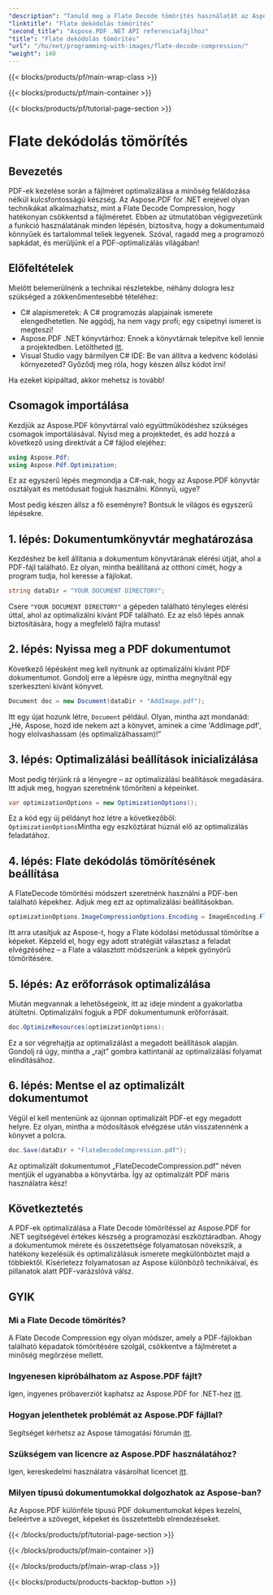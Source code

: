 ```yaml
---
"description": "Tanuld meg a Flate Decode tömörítés használatát az Aspose.PDF for .NET fájlban. Optimalizáld hatékonyan a PDF fájlméretet ezzel a lépésről lépésre szóló útmutatóval."
"linktitle": "Flate dekódolás tömörítés"
"second_title": "Aspose.PDF .NET API referenciafájlhoz"
"title": "Flate dekódolás tömörítés"
"url": "/hu/net/programming-with-images/flate-decode-compression/"
"weight": 140
---
```


{{< blocks/products/pf/main-wrap-class >}}

{{< blocks/products/pf/main-container >}}

{{< blocks/products/pf/tutorial-page-section >}}

# Flate dekódolás tömörítés

## Bevezetés

PDF-ek kezelése során a fájlméret optimalizálása a minőség feláldozása nélkül kulcsfontosságú készség. Az Aspose.PDF for .NET erejével olyan technikákat alkalmazhatsz, mint a Flate Decode Compression, hogy hatékonyan csökkentsd a fájlméretet. Ebben az útmutatóban végigvezetünk a funkció használatának minden lépésén, biztosítva, hogy a dokumentumaid könnyűek és tartalommal teliek legyenek. Szóval, ragadd meg a programozó sapkádat, és merüljünk el a PDF-optimalizálás világában!

## Előfeltételek

Mielőtt belemerülnénk a technikai részletekbe, néhány dologra lesz szükséged a zökkenőmentesebbé tételéhez:

- C# alapismeretek: A C# programozás alapjainak ismerete elengedhetetlen. Ne aggódj, ha nem vagy profi; egy csipetnyi ismeret is megteszi!
- Aspose.PDF .NET könyvtárhoz: Ennek a könyvtárnak telepítve kell lennie a projektedben. Letöltheted [itt](https://releases.aspose.com/pdf/net/).
- Visual Studio vagy bármilyen C# IDE: Be van állítva a kedvenc kódolási környezeted? Győződj meg róla, hogy készen állsz kódot írni!

Ha ezeket kipipáltad, akkor mehetsz is tovább!

## Csomagok importálása

Kezdjük az Aspose.PDF könyvtárral való együttműködéshez szükséges csomagok importálásával. Nyisd meg a projektedet, és add hozzá a következő using direktívát a C# fájlod elejéhez:

```csharp
using Aspose.Pdf;
using Aspose.Pdf.Optimization;
```

Ez az egyszerű lépés megmondja a C#-nak, hogy az Aspose.PDF könyvtár osztályait és metódusait fogjuk használni. Könnyű, ugye?

Most pedig készen állsz a fő eseményre? Bontsuk le világos és egyszerű lépésekre.

## 1. lépés: Dokumentumkönyvtár meghatározása

Kezdéshez be kell állítania a dokumentum könyvtárának elérési útját, ahol a PDF-fájl található. Ez olyan, mintha beállítaná az otthoni címét, hogy a program tudja, hol keresse a fájlokat.

```csharp
string dataDir = "YOUR DOCUMENT DIRECTORY";
```
Csere `"YOUR DOCUMENT DIRECTORY"` a gépeden található tényleges elérési úttal, ahol az optimalizálni kívánt PDF található. Ez az első lépés annak biztosítására, hogy a megfelelő fájlra mutass!

## 2. lépés: Nyissa meg a PDF dokumentumot

Következő lépésként meg kell nyitnunk az optimalizálni kívánt PDF dokumentumot. Gondolj erre a lépésre úgy, mintha megnyitnál egy szerkeszteni kívánt könyvet.

```csharp
Document doc = new Document(dataDir + "AddImage.pdf");
```
Itt egy újat hozunk létre, `Document` például. Olyan, mintha azt mondanád: „Hé, Aspose, hozd ide nekem azt a könyvet, aminek a címe 'AddImage.pdf', hogy elolvashassam (és optimalizálhassam)!”

## 3. lépés: Optimalizálási beállítások inicializálása

Most pedig térjünk rá a lényegre – az optimalizálási beállítások megadására. Itt adjuk meg, hogyan szeretnénk tömöríteni a képeinket.

```csharp
var optimizationOptions = new OptimizationOptions();
```
Ez a kód egy új példányt hoz létre a következőből: `OptimizationOptions`Mintha egy eszköztárat húznál elő az optimalizálás feladatához.

## 4. lépés: Flate dekódolás tömörítésének beállítása

A FlateDecode tömörítési módszert szeretnénk használni a PDF-ben található képekhez. Adjuk meg ezt az optimalizálási beállításokban.

```csharp
optimizationOptions.ImageCompressionOptions.Encoding = ImageEncoding.Flate;
```
Itt arra utasítjuk az Aspose-t, hogy a Flate kódolási metódussal tömörítse a képeket. Képzeld el, hogy egy adott stratégiát választasz a feladat elvégzéséhez – a Flate a választott módszerünk a képek gyönyörű tömörítésére.

## 5. lépés: Az erőforrások optimalizálása

Miután megvannak a lehetőségeink, itt az ideje mindent a gyakorlatba átültetni. Optimalizálni fogjuk a PDF dokumentumunk erőforrásait.

```csharp
doc.OptimizeResources(optimizationOptions);
```
Ez a sor végrehajtja az optimalizálást a megadott beállítások alapján. Gondolj rá úgy, mintha a „rajt” gombra kattintanál az optimalizálási folyamat elindításához.

## 6. lépés: Mentse el az optimalizált dokumentumot

Végül el kell mentenünk az újonnan optimalizált PDF-et egy megadott helyre. Ez olyan, mintha a módosítások elvégzése után visszatennénk a könyvet a polcra.

```csharp
doc.Save(dataDir + "FlateDecodeCompression.pdf");
```
Az optimalizált dokumentumot „FlateDecodeCompression.pdf” néven mentjük el ugyanabba a könyvtárba. Így az optimalizált PDF máris használatra kész!

## Következtetés

A PDF-ek optimalizálása a Flate Decode tömörítéssel az Aspose.PDF for .NET segítségével értékes készség a programozási eszköztáradban. Ahogy a dokumentumok mérete és összetettsége folyamatosan növekszik, a hatékony kezelésük és optimalizálásuk ismerete megkülönböztet majd a többiektől. Kísérletezz folyamatosan az Aspose különböző technikáival, és pillanatok alatt PDF-varázslóvá válsz.

## GYIK

### Mi a Flate Decode tömörítés?  
A Flate Decode Compression egy olyan módszer, amely a PDF-fájlokban található képadatok tömörítésére szolgál, csökkentve a fájlméretet a minőség megőrzése mellett.

### Ingyenesen kipróbálhatom az Aspose.PDF fájlt?  
Igen, ingyenes próbaverziót kaphatsz az Aspose.PDF for .NET-hez [itt](https://releases.aspose.com/).

### Hogyan jelenthetek problémát az Aspose.PDF fájllal?  
Segítséget kérhetsz az Aspose támogatási fórumán [itt](https://forum.aspose.com/c/pdf/10).

### Szükségem van licencre az Aspose.PDF használatához?  
Igen, kereskedelmi használatra vásárolhat licencet [itt](https://purchase.aspose.com/buy).

### Milyen típusú dokumentumokkal dolgozhatok az Aspose-ban?  
Az Aspose.PDF különféle típusú PDF dokumentumokat képes kezelni, beleértve a szöveget, képeket és összetettebb elrendezéseket.

{{< /blocks/products/pf/tutorial-page-section >}}

{{< /blocks/products/pf/main-container >}}

{{< /blocks/products/pf/main-wrap-class >}}

{{< blocks/products/products-backtop-button >}}
